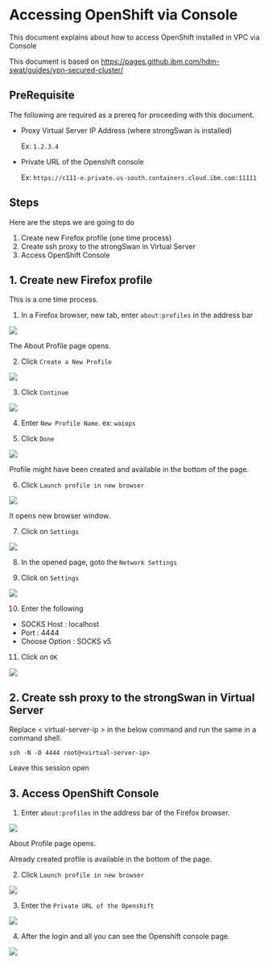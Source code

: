 # Accessing OpenShift via Console

This document explains about how to access OpenShift installed in VPC via Console 

This document is based on https://pages.github.ibm.com/hdm-swat/guides/vpn-secured-cluster/

## PreRequisite

The following are required as a prereq for proceeding with this document.

-  Proxy Virtual Server IP Address (where  strongSwan is installed)

    Ex: `1.2.3.4`

-  Private URL of the Openshift console

    Ex: `https://c111-e.private.us-south.containers.cloud.ibm.com:11111`


## Steps

Here are the steps we are going to do

1. Create new Firefox profile (one time process)
2. Create ssh proxy to the strongSwan in Virtual Server
3. Access OpenShift Console

## 1. Create new Firefox profile

This is a one time process. 

1. In a Firefox browser, new tab, enter `about:profiles` in the address bar

<img src="images/image-00001.png">

The About Profile page opens.

2. Click `Create a New Profile`

<img src="images/image-00002.png">

3. Click `Continue`

<img src="images/image-00003.png">

4. Enter `New Profile Name`. ex: `waiops`

5. Click `Done`

<img src="images/image-00004.png">

Profile might have been created and available in the bottom of the page.

6. Click `Launch profile in new browser`

<img src="images/image-00005.png">

It opens new browser window. 

7. Click on `Settings`

<img src="images/image-00006.png">

8. In the opened page, goto the `Network Settings`

9. Click on `Settings`

<img src="images/image-00007.png">

10. Enter the following 

- SOCKS Host : localhost
- Port : 4444
- Choose Option : SOCKS v5

11. Click on `OK`

<img src="images/image-00008.png">


## 2. Create ssh proxy to the strongSwan in Virtual Server

Replace < virtual-server-ip > in the below command and run the same in a command shell.

```
ssh -N -D 4444 root@<virtual-server-ip>
```

Leave this session open

## 3. Access OpenShift Console

1. Enter `about:profiles` in the address bar of the Firefox browser.

<img src="images/image-00001.png">

About Profile page opens.

Already created profile is available in the bottom of the page.

2. Click `Launch profile in new browser`

<img src="images/image-00005.png">

3. Enter the `Private URL of the Openshift`

<img src="images/image-00009.png">

4. After the login and all you can see the Openshift console page.

<img src="images/image-00010.png">

